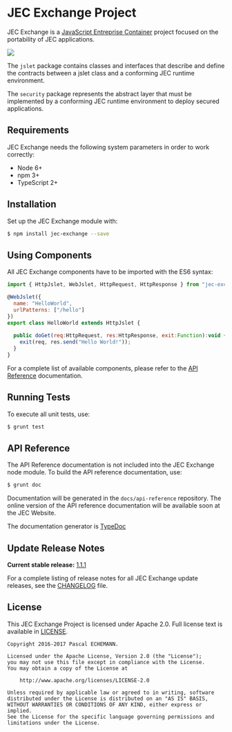 # JEC Exchange Project

JEC Exchange is a [JavaScript Entreprise Container][jec-url] project focused on the portability of JEC applications.

[![][jec-logo]][jec-url]

The `jslet` package contains classes and interfaces that describe and define the 
contracts between a jslet class and a conforming JEC runtime environment.

The `security` package represents the abstract layer that must be implemented by
a conforming JEC runtime environment to deploy secured applications.

## Requirements

JEC Exchange needs the following system parameters in order to work correctly:

- Node 6+
- npm 3+
- TypeScript 2+

## Installation

Set up the JEC Exchange module with:

```bash
$ npm install jec-exchange --save
```

## Using Components

All JEC Exchange components have to be imported with the ES6 syntax:

```javascript
import { HttpJslet, WebJslet, HttpRequest, HttpResponse } from "jec-exchange";

@WebJslet({
  name: "HelloWorld",
  urlPatterns: ["/hello"]
})
export class HelloWorld extends HttpJslet {
  
  public doGet(req:HttpRequest, res:HttpResponse, exit:Function):void {
    exit(req, res.send("Hello World!"));
  }
}
```

For a complete list of available components, please refer to the [API Reference](#api-reference) documentation.

## Running Tests

To execute all unit tests, use:

```bash
$ grunt test
```

## API Reference

The API Reference documentation is not included into the JEC Exchange node module. To build the API reference documentation, use:

```bash
$ grunt doc
```

Documentation will be generated in the `docs/api-reference` repository.
The online version of the  API reference documentation will be available soon at the JEC Website.

The documentation generator is [TypeDoc](http://typedoc.org/)

## Update Release Notes

**Current stable release:** [1.1.1](CHANGELOG.md#jec-exchange-1.1.1)
 
For a complete listing of release notes for all JEC Exchange update releases, see the [CHANGELOG](CHANGELOG.md) file. 

## License
This JEC Exchange Project is licensed under Apache 2.0. Full license text is available in [LICENSE](LICENSE).

```
Copyright 2016-2017 Pascal ECHEMANN.

Licensed under the Apache License, Version 2.0 (the "License");
you may not use this file except in compliance with the License.
You may obtain a copy of the License at

    http://www.apache.org/licenses/LICENSE-2.0

Unless required by applicable law or agreed to in writing, software
distributed under the License is distributed on an "AS IS" BASIS,
WITHOUT WARRANTIES OR CONDITIONS OF ANY KIND, either express or implied.
See the License for the specific language governing permissions and
limitations under the License.
```

[jec-url]: https://github.com/pechemann/JEC
[jec-logo]: https://raw.githubusercontent.com/pechemann/JEC/master/assets/jec-logos/jec-logo.png